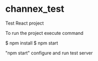 # channex_test
Test React project

To run the project execute command

$ npm install
$ npm start 

"npm start" configure and run test server 
